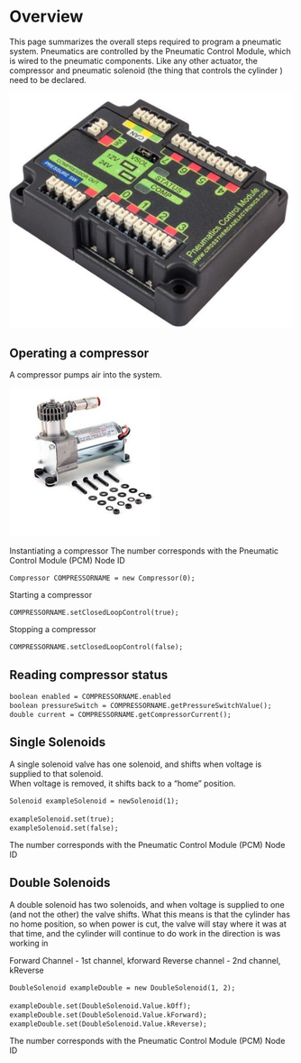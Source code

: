 # Overview
This page summarizes the overall steps required to program a pneumatic system.
Pneumatics are controlled by the Pneumatic Control Module, which is wired to the pneumatic components.
Like any other actuator, the compressor and pneumatic solenoid (the thing that controls the cylinder ) need to be declared.

![](img/PCM.JPG)

## Operating a compressor
A compressor pumps air into the system.

![](img/Compressor.JPG)

Instantiating a compressor
The number corresponds with the Pneumatic Control Module (PCM) Node ID
```
Compressor COMPRESSORNAME = new Compressor(0);
```

Starting a compressor

```
COMPRESSORNAME.setClosedLoopControl(true);
```

Stopping a compressor

```
COMPRESSORNAME.setClosedLoopControl(false);
```

## Reading compressor status
```
boolean enabled = COMPRESSORNAME.enabled
boolean pressureSwitch = COMPRESSORNAME.getPressureSwitchValue();
double current = COMPRESSORNAME.getCompressorCurrent();
```

## Single Solenoids

A single solenoid valve has one solenoid, and shifts when voltage is supplied to that solenoid.    
When voltage is removed, it shifts back to a “home” position.
```
Solenoid exampleSolenoid = newSolenoid(1);

exampleSolenoid.set(true);
exampleSolenoid.set(false);
```
The number corresponds with the Pneumatic Control Module (PCM) Node ID

## Double Solenoids
A double solenoid has two solenoids, and when voltage is supplied to one (and not the other) the valve shifts. 
What this means is that the cylinder has no home position, so when power is cut, the valve will stay where it was at that time, and the cylinder will continue to do work in the direction is was working in

Forward Channel - 1st channel, kforward
Reverse channel - 2nd channel, kReverse
```
DoubleSolenoid exampleDouble = new DoubleSolenoid(1, 2);

exampleDouble.set(DoubleSolenoid.Value.kOff);
exampleDouble.set(DoubleSolenoid.Value.kForward);
exampleDouble.set(DoubleSolenoid.Value.kReverse);
```
The number corresponds with the Pneumatic Control Module (PCM) Node ID
